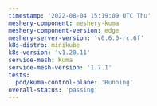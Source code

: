 ```yaml
---
timestamp: '2022-08-04 15:19:09 UTC Thu'
meshery-component: meshery-kuma
meshery-component-version: edge
meshery-server-version: 'v0.6.0-rc.6f'
k8s-distro: minikube
k8s-version: 'v1.20.11'
service-mesh: Kuma
service-mesh-version: '1.7.1'
tests:
  pod/kuma-control-plane: 'Running'
overall-status: 'passing'
---
```

